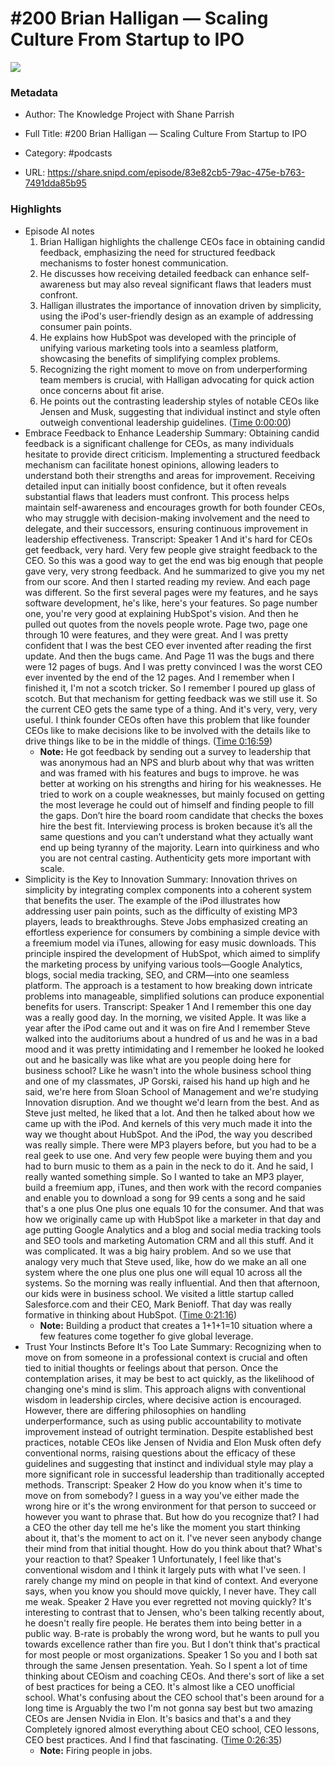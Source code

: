 # #200 Brian Halligan —  Scaling Culture From Startup to IPO

![](https://wsrv.nl/?url=https%3A%2F%2Fd3t3ozftmdmh3i.cloudfront.net%2Fstaging%2Fpodcast_uploaded_nologo%2F41261811%2Fca7460c14fa4e2f8.png&w=100&h=100)

### Metadata

- Author: The Knowledge Project with Shane Parrish
- Full Title: #200 Brian Halligan —  Scaling Culture From Startup to IPO
- Category: #podcasts



- URL: https://share.snipd.com/episode/83e82cb5-79ac-475e-b763-7491dda85b95

### Highlights

- Episode AI notes
  1. Brian Halligan highlights the challenge CEOs face in obtaining candid feedback, emphasizing the need for structured feedback mechanisms to foster honest communication.
  2. He discusses how receiving detailed feedback can enhance self-awareness but may also reveal significant flaws that leaders must confront.
  3. Halligan illustrates the importance of innovation driven by simplicity, using the iPod's user-friendly design as an example of addressing consumer pain points.
  4. He explains how HubSpot was developed with the principle of unifying various marketing tools into a seamless platform, showcasing the benefits of simplifying complex problems.
  5. Recognizing the right moment to move on from underperforming team members is crucial, with Halligan advocating for quick action once concerns about fit arise.
  6. He points out the contrasting leadership styles of notable CEOs like Jensen and Musk, suggesting that individual instinct and style often outweigh conventional leadership guidelines. ([Time 0:00:00](https://share.snipd.com/episode-takeaways/5914d748-c3c5-4cb2-ba37-012d1628dd27))
- Embrace Feedback to Enhance Leadership
  Summary:
  Obtaining candid feedback is a significant challenge for CEOs, as many individuals hesitate to provide direct criticism.
  Implementing a structured feedback mechanism can facilitate honest opinions, allowing leaders to understand both their strengths and areas for improvement. Receiving detailed input can initially boost confidence, but it often reveals substantial flaws that leaders must confront.
  This process helps maintain self-awareness and encourages growth for both founder CEOs, who may struggle with decision-making involvement and the need to delegate, and their successors, ensuring continuous improvement in leadership effectiveness.
  Transcript:
  Speaker 1
  And it's hard for CEOs get feedback, very hard. Very few people give straight feedback to the CEO. So this was a good way to get the end was big enough that people gave very, very strong feedback. And he summarized to give you my net from our score. And then I started reading my review. And each page was different. So the first several pages were my features, and he says software development, he's like, here's your features. So page number one, you're very good at explaining HubSpot's vision. And then he pulled out quotes from the novels people wrote. Page two, page one through 10 were features, and they were great. And I was pretty confident that I was the best CEO ever invented after reading the first update. And then the bugs came. And Page 11 was the bugs and there were 12 pages of bugs. And I was pretty convinced I was the worst CEO ever invented by the end of the 12 pages. And I remember when I finished it, I'm not a scotch tricker. So I remember I poured up glass of scotch. But that mechanism for getting feedback was we still use it. So the current CEO gets the same type of a thing. And it's very, very, very useful. I think founder CEOs often have this problem that like founder CEOs like to make decisions like to be involved with the details like to drive things like to be in the middle of things. ([Time 0:16:59](https://share.snipd.com/snip/22fe38dc-a4fe-46b7-bbc2-d4fdabe5fe43))
    - **Note:** He got feedback by sending out a survey to leadership that was anonymous had an NPS and blurb about why that was written and was framed with his features and bugs to improve. he was better at working on his strengths and hiring for his weaknesses. He tried to work on a couple weaknesses, but mainly focused on getting the most leverage he could out of himself and finding people to fill the gaps. Don’t hire the board room candidate that checks the boxes hire the best fit. Interviewing process is broken because it’s all the same questions and you can’t understand what they actually want end up being tyranny of the majority. Learn into quirkiness and who you are not central casting. Authenticity gets more important with scale.
- Simplicity is the Key to Innovation
  Summary:
  Innovation thrives on simplicity by integrating complex components into a coherent system that benefits the user.
  The example of the iPod illustrates how addressing user pain points, such as the difficulty of existing MP3 players, leads to breakthroughs. Steve Jobs emphasized creating an effortless experience for consumers by combining a simple device with a freemium model via iTunes, allowing for easy music downloads.
  This principle inspired the development of HubSpot, which aimed to simplify the marketing process by unifying various tools—Google Analytics, blogs, social media tracking, SEO, and CRM—into one seamless platform.
  The approach is a testament to how breaking down intricate problems into manageable, simplified solutions can produce exponential benefits for users.
  Transcript:
  Speaker 1
  And I remember this one day was a really good day. In the morning, we visited Apple. It was like a year after the iPod came out and it was on fire And I remember Steve walked into the auditoriums about a hundred of us and he was in a bad mood and it was pretty intimidating and I remember he looked he looked out and he basically was like what are you people doing here for business school? Like he wasn't into the whole business school thing and one of my classmates, JP Gorski, raised his hand up high and he said, we're here from Sloan School of Management and we're studying Innovation disruption. And we thought we'd learn from the best. And as Steve just melted, he liked that a lot. And then he talked about how we came up with the iPod. And kernels of this very much made it into the way we thought about HubSpot. And the iPod, the way you described was really simple. There were MP3 players before, but you had to be a real geek to use one. And very few people were buying them and you had to burn music to them as a pain in the neck to do it. And he said, I really wanted something simple. So I wanted to take an MP3 player, build a freemium app, iTunes, and then work with the record companies and enable you to download a song for 99 cents a song and he said that's a one plus One plus one equals 10 for the consumer. And that was how we originally came up with HubSpot like a marketer in that day and age putting Google Analytics and a blog and social media tracking tools and SEO tools and marketing Automation CRM and all this stuff. And it was complicated. It was a big hairy problem. And so we use that analogy very much that Steve used, like, how do we make an all one system where the one plus one plus one will equal 10 across all the systems. So the morning was really influential. And then that afternoon, our kids were in business school. We visited a little startup called Salesforce.com and their CEO, Mark Benioff. That day was really formative in thinking about HubSpot. ([Time 0:21:16](https://share.snipd.com/snip/bb7ac309-2cb0-4418-b376-ef1940a89771))
    - **Note:** Building a product that creates a 1+1+1=10 situation where a few features come together fo give global leverage.
- Trust Your Instincts Before It's Too Late
  Summary:
  Recognizing when to move on from someone in a professional context is crucial and often tied to initial thoughts or feelings about that person.
  Once the contemplation arises, it may be best to act quickly, as the likelihood of changing one's mind is slim. This approach aligns with conventional wisdom in leadership circles, where decisive action is encouraged.
  However, there are differing philosophies on handling underperformance, such as using public accountability to motivate improvement instead of outright termination.
  Despite established best practices, notable CEOs like Jensen of Nvidia and Elon Musk often defy conventional norms, raising questions about the efficacy of these guidelines and suggesting that instinct and individual style may play a more significant role in successful leadership than traditionally accepted methods.
  Transcript:
  Speaker 2
  How do you know when it's time to move on from somebody? I guess in a way you've either made the wrong hire or it's the wrong environment for that person to succeed or however you want to phrase that. But how do you recognize that? I had a CEO the other day tell me he's like the moment you start thinking about it, that's the moment to act on it. I've never seen anybody change their mind from that initial thought. How do you think about that? What's your reaction to that?
  Speaker 1
  Unfortunately, I feel like that's conventional wisdom and I think it largely puts with what I've seen. I rarely change my mind on people in that kind of context. And everyone says, when you know you should move quickly, I never have. They call me weak.
  Speaker 2
  Have you ever regretted not moving quickly? It's interesting to contrast that to Jensen, who's been talking recently about, he doesn't really fire people. He berates them into being better in a public way. B-rate is probably the wrong word, but he wants to pull you towards excellence rather than fire you. But I don't think that's practical for most people or most organizations.
  Speaker 1
  So you and I both sat through the same Jensen presentation. Yeah. So I spent a lot of time thinking about CEOism and coaching CEOs. And there's sort of like a set of best practices for being a CEO. It's almost like a CEO unofficial school. What's confusing about the CEO school that's been around for a long time is Arguably the two I'm not gonna say best but two amazing CEOs are Jensen Nvidia in Elon. It's basics and that's a and they Completely ignored almost everything about CEO school, CEO lessons, CEO best practices. And I find that fascinating. ([Time 0:26:35](https://share.snipd.com/snip/cbbac7ee-2384-41aa-a8bd-be451a11f0f1))
    - **Note:** Firing people in jobs.
